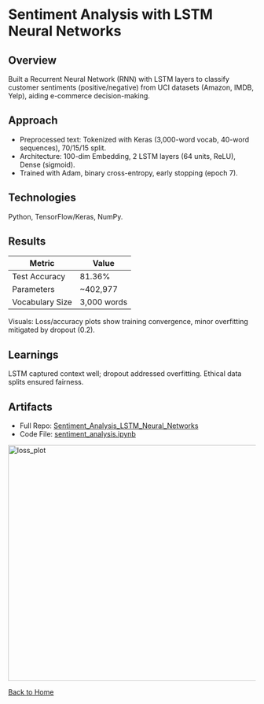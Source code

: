 # Sentiment Analysis with LSTM Neural Networks

## Overview
Built a Recurrent Neural Network (RNN) with LSTM layers to classify customer sentiments (positive/negative) from UCI datasets (Amazon, IMDB, Yelp), aiding e-commerce decision-making.

## Approach
- Preprocessed text: Tokenized with Keras (3,000-word vocab, 40-word sequences), 70/15/15 split.
- Architecture: 100-dim Embedding, 2 LSTM layers (64 units, ReLU), Dense (sigmoid).
- Trained with Adam, binary cross-entropy, early stopping (epoch 7).

## Technologies
Python, TensorFlow/Keras, NumPy.

## Results
| Metric          | Value          |
|-----------------|----------------|
| Test Accuracy   | 81.36%         |
| Parameters      | ~402,977       |
| Vocabulary Size | 3,000 words    |

Visuals: Loss/accuracy plots show training convergence, minor overfitting mitigated by dropout (0.2).

## Learnings
LSTM captured context well; dropout addressed overfitting. Ethical data splits ensured fairness.

## Artifacts
- Full Repo: [Sentiment_Analysis_LSTM_Neural_Networks](../Sentiment_Analysis_LSTM_Neural_Networks)
- Code File: [sentiment_analysis.ipynb](../Sentiment_Analysis_LSTM_Neural_Networks/sentiment_analysis.ipynb)

<img width="640" height="480" alt="loss_plot" src="https://github.com/user-attachments/assets/49edb672-01db-4add-93d2-f7bc8b02fe53">

[Back to Home](/)
